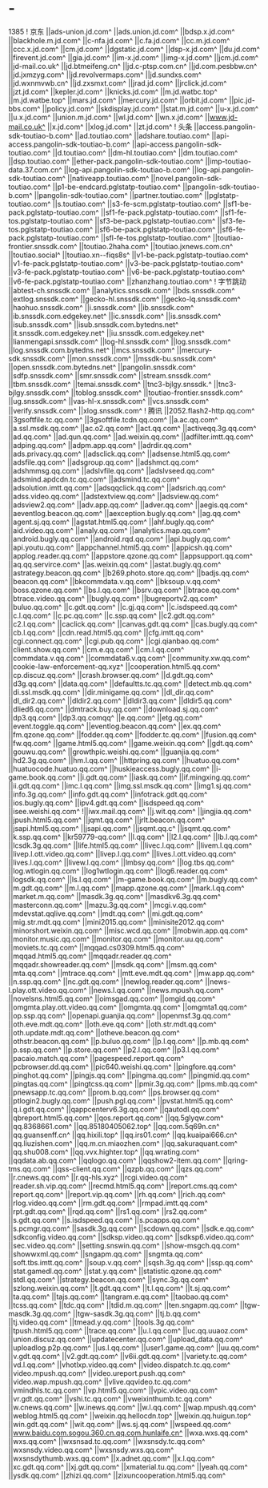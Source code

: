 # -
1385
! 京东
||ads-union.jd.com^
||ads.union.jd.com^
||bdsp.x.jd.com^
||blackhole.m.jd.com^
||c-nfa.jd.com^
||c.fa.jd.com^
||cc.m.jd.com^
||ccc.x.jd.com^
||cm.jd.com^
||dgstatic.jd.com^
||dsp-x.jd.com^
||du.jd.com^
||firevent.jd.com^
||gia.jd.com^
||im-x.jd.com^
||img-x.jd.com^
||jcm.jd.com^
||jd-mail.co.uk^
||jd.btmeifeng.cn^
||jd.c-ptsp.com.cn^
||jd.com.pesbbw.cn^
||jd.jxmzyg.com^
||jd.revolvermaps.com^
||jd.sundxs.com^
||jd.wxnmvwb.cn^
||jd.zxsmxt.com^
||jrad.jd.com^
||jrclick.jd.com^
||jzt.jd.com^
||kepler.jd.com^
||knicks.jd.com^
||m.jd.watbc.top^
||m.jd.watbe.top^
||mars.jd.com^
||mercury.jd.com^
||orbit.jd.com^
||pic.jd-bbs.com^
||policy.jd.com^
||skdisplay.jd.com^
||stat.m.jd.com^
||u-x.jd.com^
||u.x.jd.com^
||union.m.jd.com^
||wl.jd.com^
||wn.x.jd.com^
||www.jd-mail.co.uk^
||x.jd.com^
||xlog.jd.com^
||zt.jd.com^
! 头条
||access.pangolin-sdk-toutiao-b.com^
||ad.toutiao.com^
||adshare.toutiao.com^
||api-access.pangolin-sdk-toutiao-b.com^
||api-access.pangolin-sdk-toutiao.com^
||d.toutiao.com^
||dm-hl.toutiao.com^
||dm.toutiao.com^
||dsp.toutiao.com^
||ether-pack.pangolin-sdk-toutiao.com^
||imp-toutiao-data.37.com.cn^
||log-api.pangolin-sdk-toutiao-b.com^
||log-api.pangolin-sdk-toutiao.com^
||nativeapp.toutiao.com^
||novel.pangolin-sdk-toutiao.com^
||p1-be-endcard.pglstatp-toutiao.com^
||pangolin-sdk-toutiao-b.com^
||pangolin-sdk-toutiao.com^
||partner.toutiao.com^
||pglstatp-toutiao.com^
||s.toutiao.com^
||s3-fe-scm.pglstatp-toutiao.com^
||sf1-be-pack.pglstatp-toutiao.com^
||sf1-fe-pack.pglstatp-toutiao.com^
||sf1-fe-tos.pglstatp-toutiao.com^
||sf3-be-pack.pglstatp-toutiao.com^
||sf3-fe-tos.pglstatp-toutiao.com^
||sf6-be-pack.pglstatp-toutiao.com^
||sf6-fe-pack.pglstatp-toutiao.com^
||sfl-fe-tos.pglstatp-toutiao.com^
||toutiao-frontier.snssdk.com^
||toutiao.2haha.com^
||toutiao.jxnews.com.cn^
||toutiao.social^
||toutiao.xn--fiqs8s^
||v1-be-pack.pglstatp-toutiao.com^
||v1-fe-pack.pglstatp-toutiao.com^
||v3-be-pack.pglstatp-toutiao.com^
||v3-fe-pack.pglstatp-toutiao.com^
||v6-be-pack.pglstatp-toutiao.com^
||v6-fe-pack.pglstatp-toutiao.com^
||zhanzhang.toutiao.com^
! 字节跳动
||abtest-ch.snssdk.com^
||analytics.snssdk.com^
||bds.snssdk.com^
||extlog.snssdk.com^
||gecko-hl.snssdk.com^
||gecko-lq.snssdk.com^
||haohuo.snssdk.com^
||i.snssdk.com^
||ib.snssdk.com^
||ib.snssdk.com.edgekey.net^
||ic.snssdk.com^
||is.snssdk.com^
||isub.snssdk.com^
||isub.snssdk.com.bytedns.net^
||it.snssdk.com.edgekey.net^
||iu.snssdk.com.edgekey.net^
||lianmengapi.snssdk.com^
||log-hl.snssdk.com^
||log.snssdk.com^
||log.snssdk.com.bytedns.net^
||mcs.snssdk.com^
||mercury-sdk.snssdk.com^
||mon.snssdk.com^
||mssdk-bu.snssdk.com^
||open.snssdk.com.bytedns.net^
||pangolin.snssdk.com^
||sdfp.snssdk.com^
||smr.snssdk.com^
||stream.snssdk.com^
||tbm.snssdk.com^
||temai.snssdk.com^
||tnc3-bjlgy.snssdk.^
||tnc3-bjlgy.snssdk.com^
||toblog.snssdk.com^
||toutiao-frontier.snssdk.com^
||ug.snssdk.com^
||vas-hl-x.snssdk.com^
||vcs.snssdk.com^
||verify.snssdk.com^
||xlog.snssdk.com^
! 腾讯
||2052.flash2-http.qq.com^
||3gsoftfile.tc.qq.com^
||3gsoftfile.tcdn.qq.com^
||a.ac.qq.com^
||a.ssl.msdk.qq.com^
||ac.o2.qq.com^
||act.qq.com^
||activeqq.3g.qq.com^
||ad.qq.com^
||ad.qun.qq.com^
||ad.weixin.qq.com^
||adfilter.imtt.qq.com^
||adping.qq.com^
||adpm.app.qq.com^
||adrdir.qq.com^
||ads.privacy.qq.com^
||adsclick.qq.com^
||adsense.html5.qq.com^
||adsfile.qq.com^
||adsgroup.qq.com^
||adshmct.qq.com^
||adshmmsg.qq.com^
||adslvfile.qq.com^
||adslvseed.qq.com^
||adsmind.apdcdn.tc.qq.com^
||adsmind.tc.qq.com^
||adsolution.imtt.qq.com^
||adsqqclick.qq.com^
||adsrich.qq.com^
||adss.video.qq.com^
||adstextview.qq.com^
||adsview.qq.com^
||adsview2.qq.com^
||adv.app.qq.com^
||adver.qq.com^
||aegis.qq.com^
||aeventlog.beacon.qq.com^
||aexception.bugly.qq.com^
||ag.qq.com^
||agent.sj.qq.com^
||agstat.html5.qq.com^
||ahf.bugly.qq.com^
||aid.video.qq.com^
||analy.qq.com^
||analytics.map.qq.com^
||android.bugly.qq.com^
||android.rqd.qq.com^
||api.bugly.qq.com^
||api.youtu.qq.com^
||appchannel.html5.qq.com^
||appicsh.qq.com^
||applog.reader.qq.com^
||appstore.qzone.qq.com^
||appsupport.qq.com^
||aq.qq.servirce.com^
||as.weixin.qq.com^
||astat.bugly.qq.com^
||astrategy.beacon.qq.com^
||b269.photo.store.qq.com^
||badjs.qq.com^
||beacon.qq.com^
||bkcommdata.v.qq.com^
||bksoup.v.qq.com^
||boss.qzone.qq.com^
||bs.l.qq.com^
||bsrv.qq.com^
||btrace.qq.com^
||btrace.video.qq.com^
||bugly.qq.com^
||bugreportv2.qq.com^
||buluo.qq.com^
||c.gdt.qq.com^
||c.gj.qq.com^
||c.isdspeed.qq.com^
||c.l.qq.com^
||c.pc.qq.com^
||c.ssp.qq.com^
||c2.gdt.qq.com^
||c2.l.qq.com^
||caclick.qq.com^
||canvas.gdt.qq.com^
||cas.bugly.qq.com^
||cb.l.qq.com^
||cdn.read.html5.qq.com^
||cfg.imtt.qq.com^
||cgi.connect.qq.com^
||cgi.pub.qq.com^
||cgi.qianbao.qq.com^
||client.show.qq.com^
||cm.e.qq.com^
||cm.l.qq.com^
||commdata.v.qq.com^
||commdata6.v.qq.com^
||community.xw.qq.com^
||cookie-law-enforcement-qq.xyz^
||cooperation.html5.qq.com^
||cp.discuz.qq.com^
||crash.browser.qq.com^
||d.gdt.qq.com^
||d3g.qq.com^
||data.qq.com^
||defaultts.tc.qq.com^
||detect.mb.qq.com^
||di.ssl.msdk.qq.com^
||dir.minigame.qq.com^
||dl_dir.qq.com^
||dl_dir2.qq.com^
||dldir2.qq.com^
||dldir3.qq.com^
||dldir5.qq.com^
||dlied6.qq.com^
||dmtrack.buy.qq.com^
||download.sj.qq.com^
||dp3.qq.com^
||dp3.qq.comqq^
||e.qq.com^
||etg.qq.com^
||event.toggle.qq.com^
||eventlog.beacon.qq.com^
||ex.qq.com^
||fm.qzone.qq.com^
||fodder.qq.com^
||fodder.tc.qq.com^
||fusion.qq.com^
||fw.qq.com^
||game.html5.qq.com^
||game.weixin.qq.com^
||gdt.qq.com^
||gouwu.qq.com^
||growthpic.weishi.qq.com^
||guanjia.qq.com^
||hd2.3g.qq.com^
||hm.l.qq.com^
||httpring.qq.com^
||huatuo.qq.com^
||huatuocode.huatuo.qq.com^
||huskieaccess.bugly.qq.com^
||i-game.book.qq.com^
||i.gdt.qq.com^
||iask.qq.com^
||if.mingxing.qq.com^
||ii.gdt.qq.com^
||imc.l.qq.com^
||img.ssl.msdk.qq.com^
||img1.sj.qq.com^
||info.3g.qq.com^
||info.gdt.qq.com^
||infotrack.gdt.qq.com^
||ios.bugly.qq.com^
||ipv4.gdt.qq.com^
||isdspeed.qq.com^
||isee.weishi.qq.com^
!||iwx.mail.qq.com^
||j.wit.qq.com^
||jingjia.qq.com^
||jpush.html5.qq.com^
||jqmt.qq.com^
||jrlt.beacon.qq.com^
||jsapi.html5.qq.com^
||jsapi.qq.com^
||jsqmt.qq.c^
||jsqmt.qq.com^
||k.ssp.qq.com^
||kr59779-qq.com^
||l.qq.com^
||l2.l.qq.com^
||lb.l.qq.com^
||lcsdk.3g.qq.com^
||life.html5.qq.com^
||livec.l.qq.com^
||livem.l.qq.com^
||livep.l.ott.video.qq.com^
||livep.l.qq.com^
||lives.l.ott.video.qq.com^
||lives.l.qq.com^
||livew.l.qq.com^
||lmbsy.qq.com^
||log.tbs.qq.com^
||log.wtlogin.qq.com^
||log1wtlogin.qq.com^
||log6.reader.qq.com^
||logsdk.qq.com^
||ls.l.qq.com^
||m-game.book.qq.com^
||m.bugly.qq.com^
||m.gdt.qq.com^
||m.l.qq.com^
||mapp.qzone.qq.com^
||mark.l.qq.com^
||market.m.qq.com^
||masdk.3g.qq.com^
||masdkv6.3g.qq.com^
||masterconn.qq.com^
||mazu.3g.qq.com^
||mcgi.v.qq.com^
||mdevstat.qqlive.qq.com^
||mdt.qq.com^
||mi.gdt.qq.com^
||mig.str.mdt.qq.com^
||mini2015.qq.com^
||minisite2012.qq.com^
||minorshort.weixin.qq.com^
||misc.wcd.qq.com^
||mobwin.app.qq.com^
||monitor.music.qq.com^
||monitor.qq.com^
||monitor.uu.qq.com^
||moviets.tc.qq.com^
||mqqad.cs0309.html5.qq.com^
||mqqad.html5.qq.com^
||mqqadr.reader.qq.com^
||mqqadr.showreader.qq.com^
||msdk.qq.com^
||msm.qq.com^
||mta.qq.com^
||mtrace.qq.com^
||mtt.eve.mdt.qq.com^
||mw.app.qq.com^
||n.ssp.qq.com^
||nc.gdt.qq.com^
||newlog.reader.qq.com^
||news-l.play.ott.video.qq.com^
||news.l.qq.com^
||news.mpush.qq.com^
||novelsns.html5.qq.com^
||oimsgad.qq.com^
||omgid.qq.com^
||omgmta.play.ott.video.qq.com^
||omgmta.qq.com^
||omgmta1.qq.com^
||op.ssp.qq.com^
||openapi.guanjia.qq.com^
||openmsf.3g.qq.com^
||oth.eve.mdt.qq.com^
||oth.eve.qq.com^
||oth.str.mdt.qq.com^
||oth.update.mdt.qq.com^
||otheve.beacon.qq.com^
||othstr.beacon.qq.com^
||p.buluo.qq.com^
||p.l.qq.com^
||p.mb.qq.com^
||p.ssp.qq.com^
||p.store.qq.com^
||p2.l.qq.com^
||p3.l.qq.com^
||pacaio.match.qq.com^
||pagespeed.report.qq.com^
||pcbrowser.dd.qq.com^
||pic640.weishi.qq.com^
||pingfore.qq.com^
||pinghot.qq.com^
||pingjs.qq.com^
||pingma.qq.com^
||pingmid.qq.com^
||pingtas.qq.com^
||pingtcss.qq.com^
||pmir.3g.qq.com^
||pms.mb.qq.com^
||pnewsapp.tc.qq.com^
||prom.b.qq.com^
||ps.browser.qq.com^
||ptlogin2.bugly.qq.com^
||push.pgl.qq.com^
||pvstat.html5.qq.com^
||q.i.gdt.qq.com^
||qappcenterv6.3g.qq.com^
||qautodl.qq.com^
||qbreport.html5.qq.com^
||qos.report.qq.com^
||qq.5glyqw.com^
||qq.8368661.com^
||qq.85180405062.top^
||qq.com.5q69n.cn^
||qq.guansenff.cn^
||qq.hixili.top^
||qq.irs01.com^
||qq.kuaipai666.cn^
||qq.liuzishen.com^
||qq.m.cn.miaozhen.com^
||qq.sakuraquant.com^
||qq.shu008.com^
||qq.vvx.highter.top^
||qq.wrating.com^
||qqdata.ab.qq.com^
||qqlogo.qq.com^
||qqshow2-item.qq.com^
||qring-tms.qq.com^
||qss-client.qq.com^
||qzpb.qq.com^
||qzs.qq.com^
||r.cnews.qq.com^
||r.qq-hls.xyz^
||rcgi.video.qq.com^
||reader.sh.vip.qq.com^
||recmd.html5.qq.com^
||report.cms.qq.com^
||report.qq.com^
||report.vip.qq.com^
||rh.qq.com^
||rich.qq.com^
||rlog.video.qq.com^
||rm.gdt.qq.com^
||rmpad.imtt.qq.com^
||rpt.gdt.qq.com^
||rqd.qq.com^
||rs1.qq.com^
||rs2.qq.com^
||s.gdt.qq.com^
||s.isdspeed.qq.com^
||s.pcapps.qq.com^
||s.pcmgr.qq.com^
||sasdk.3g.qq.com^
||scdown.qq.com^
||sdk.e.qq.com^
||sdkconfig.video.qq.com^
||sdksp.video.qq.com^
||sdksp6.video.qq.com^
||sec.video.qq.com^
||setting.snswin.qq.com^
||show-msgch.qq.com^
||showwxml.qq.com^
||sngapm.qq.com^
||sngmta.qq.com^
||soft.tbs.imtt.qq.com^
||soup.v.qq.com^
||sqsh.3g.qq.com^
||ssp.qq.com^
||stat.gamedl.qq.com^
||stat.y.qq.com^
||statistic.qzone.qq.com^
||stdl.qq.com^
||strategy.beacon.qq.com^
||sync.3g.qq.com^
||szlong.weixin.qq.com^
||t.gdt.qq.com^
||t.l.qq.com^
||t.sj.qq.com^
||ta.qq.com^
||tajs.qq.com^
||tangram.e.qq.com^
||taobao.qq.com^
||tcss.qq.com^
||tdc.qq.com^
||tdid.m.qq.com^
||ten.sngapm.qq.com^
||tgw-masdk.3g.qq.com^
||tgw-sasdk.3g.qq.com^
||tj.b.qq.com^
||tj.video.qq.com^
||tmead.y.qq.com^
||tools.3g.qq.com^
||tpush.html5.qq.com^
||trace.qq.com^
||u.l.qq.com^
||uc.qq.uuaoz.com^
||union.discuz.qq.com^
||updatecenter.qq.com^
||upload_data.qq.com^
||uploadlog.p2p.qq.com^
||us.l.qq.com^
||user1.game.qq.com^
||uu.qq.com^
||v.gdt.qq.com^
||v2.gdt.qq.com^
||v6ii.gdt.qq.com^
||variety.tc.qq.com^
||vd.l.qq.com^
||vhotlxp.video.qq.com^
||video.dispatch.tc.qq.com^
||video.mpush.qq.com^
||video.ureport.push.qq.com^
||video.wap.mpush.qq.com^
||vlive.qqvideo.tc.qq.com^
||vmindhls.tc.qq.com^
||vp.html5.qq.com^
||vpic.video.qq.com^
||vr.gdt.qq.com^
||vshi.tc.qq.com^
||vweixinthumb.tc.qq.com^
||w.cnews.qq.com^
||w.inews.qq.com^
||w.l.qq.com^
||wap.mpush.qq.com^
||weblog.html5.qq.com^
||weixin.qq.hellocdn.top^
||weixin.qq.huigun.top^
||win.gdt.qq.com^
||wit.qq.com^
||ws.sj.qq.com^
||wspeed.qq.com^
||www.baidu.com.sogou.360.cn.qq.com.hunlaife.cn^
||wxa.wxs.qq.com^
||wxs.qq.com^
||wxsnsad.tc.qq.com^
||wxsnsdy.tc.qq.com^
||wxsnsdy.video.qq.com^
||wxsnsdy.wxs.qq.com^
||wxsnsdythumb.wxs.qq.com^
||x.adnet.qq.com^
||x.l.qq.com^
||xc.gdt.qq.com^
||xj.gdt.qq.com^
||xmaterial.tu.qq.com^
||yeah.qq.com^
||ysdk.qq.com^
||zhizi.qq.com^
||zixuncooperation.html5.qq.com^

